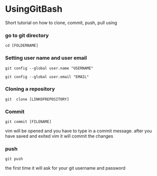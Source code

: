# UsingGitBash
Short tutorial on how to clone, commit, push, pull using 

### go to git directory

```
cd [FOLDERNAME]
```

### Setting user name and user email

```
git config --global user.name "USERNAME"
```

```
git config --global user.email "EMAIL"
```

### Cloning a repository

```
git  clone [LINKOFREPOSITORY]
```

### Commit 

```
git commit [FILENAME]
```
vim will be opened and you have to type in a commit message. after you have saved and exited vim it will commit the changes

### push
```
git push
```
the first time it will ask for your git username and password
